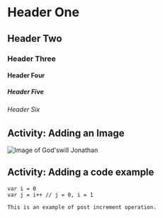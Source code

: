 # Header One
## Header Two
### Header Three
#### Header Four
##### Header Five
###### Header Six

## Activity: Adding an Image
![Image of God'swill Jonathan](https://avatars.githubusercontent.com/u/81016000?s=400&u=e4096586ca2a9bfe2836596d11f84f2bb7df3723&v=4)

## Activity: Adding a code example
```
var i = 0
var j = i++ // j = 0, i = 1

This is an example of post increment operation.
```
